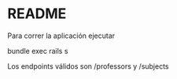 # README

Para correr la aplicación ejecutar 

bundle exec rails s

Los endpoints válidos son /professors y /subjects
